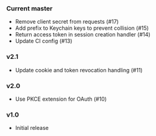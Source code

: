 ### Current master
* Remove client secret from requests (#17)
* Add prefix to Keychain keys to prevent collision (#15)
* Return access token in session creation handler (#14)
* Update CI config (#13)

### v2.1
* Update cookie and token revocation handling (#11)

### v2.0
* Use PKCE extension for OAuth (#10)

### v1.0
* Initial release
